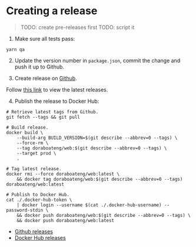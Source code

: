 # Creating a release

>TODO: create pre-releases first
>TODO: script it

1. Make sure all tests pass:

```shell
yarn qa
```

2. Update the version number in `package.json`, commit the change and push it up to Github.

3. Create release on [Github](https://github.com/kwcay/boateng-web/releases/new?target=stable).

Follow [this link](https://github.com/kwcay/boateng-web/releases) to view the latest releases.

4. Publish the release to Docker Hub:

```shell
# Retrieve latest tags from Github.
git fetch --tags && git pull

# Build release.
docker build \
    --build-arg BUILD_VERSION=$(git describe --abbrev=0 --tags) \
    --force-rm \
    --tag doraboateng/web:$(git describe --abbrev=0 --tags) \
    --target prod \
    .

# Tag latest release.
docker rmi --force doraboateng/web:latest \
    && docker tag doraboateng/web:$(git describe --abbrev=0 --tags) doraboateng/web:latest

# Publish to Docker Hub.
cat ./.docker-hub-token \
    | docker login --username $(cat ./.docker-hub-username) --password-stdin \
    && docker push doraboateng/web:$(git describe --abbrev=0 --tags) \
    && docker push doraboateng/web:latest
```

- [Github releases](https://github.com/kwcay/boateng-web/releases)
- [Docker Hub releases](https://hub.docker.com/r/doraboateng/web/tags)
